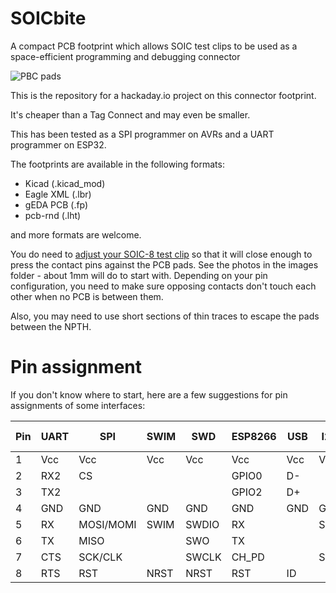 # SOICbite
A compact PCB footprint which allows SOIC test clips to be used as a space-efficient programming and debugging connector

![PBC pads](https://github.com/SimonMerrett/SOICbite/blob/master/images/SOICbite_pads.jpg)

This is the repository for a hackaday.io project on this connector footprint.

It's cheaper than a Tag Connect and may even be smaller. 

This has been tested as a SPI programmer on AVRs and a UART programmer on ESP32.

The footprints are available in the following formats:

- Kicad (.kicad_mod)
- Eagle XML (.lbr)
- gEDA PCB (.fp)
- pcb-rnd (.lht)

and more formats are welcome.

You do need to [adjust your SOIC-8 test clip](https://github.com/SimonMerrett/SOICbite/blob/master/HOWTO_mod_clip.md) so that it will close enough to press the contact pins against the PCB pads. See the photos in the images folder - about 1mm will do to start with. Depending on your pin configuration, you need to make sure opposing contacts don't touch each other when no PCB is between them. 

Also, you may need to use short sections of thin traces to escape the pads between the NPTH.

# Pin assignment

If you don't know where to start, here are a few suggestions for pin assignments of some interfaces:

| Pin | UART | SPI       | SWIM | SWD   | ESP8266     | USB | I2C | PIC ICSP | JTAG | SWD + UART | SD/SDIO |
| --- | ---- | --------- | ---- | ----- | ----------- | --- | --- | -------- | ---- | ---------- | ------- |
| 1   | Vcc  | Vcc       | Vcc  | Vcc   | Vcc         | Vcc | Vcc | Vcc      | Vcc  | Vcc        | Vcc     |
| 2   | RX2  | CS        |      |       | GPIO0       | D-  |     | Vpp      | TMS  | RX         | D3/CS   |
| 3   | TX2  |           |      |       | GPIO2       | D+  |     |          | TCK  | TX         | D1      |
| 4   | GND  | GND       | GND  | GND   | GND         | GND | GND | GND      | GND  | GND        | GND     |
| 5   | RX   | MOSI/MOMI | SWIM | SWDIO | RX          |     | SDA | DAT      | TDI  | SWDIO      | CMD/MOSI|
| 6   | TX   | MISO      |      | SWO   | TX          |     |     | AUX      | TDO  | SWO        | D0/MISO |
| 7   | CTS  | SCK/CLK   |      | SWCLK | CH_PD       |     | SCL | CLK      | RTCK | SWCLK      | CLK     |
| 8   | RTS  | RST       | NRST | NRST  | RST         | ID  |     |          | NRST | NRST       | D2      |